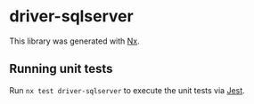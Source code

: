 # driver-sqlserver

This library was generated with [Nx](https://nx.dev).

## Running unit tests

Run `nx test driver-sqlserver` to execute the unit tests via [Jest](https://jestjs.io).
